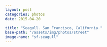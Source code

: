 ```yaml
---
layout: post
categories: photos
date: 2015-04-20

title: "Seagull. San Francisco, California."
base-path: "/assets/img/photos/street"
image-name: "sf-seagull"
---
```

